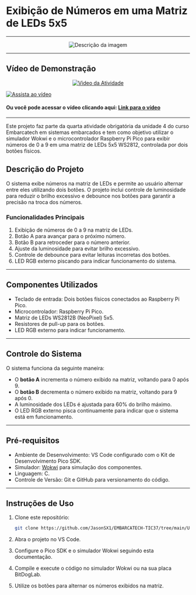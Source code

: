 # Exibição de Números em uma Matriz de LEDs 5x5

---

<div align="center">
  <img src="https://github.com/user-attachments/assets/f60302d4-a989-43ed-bc72-693ee507aac9" alt="Descrição da imagem">
</div>

---

## Vídeo de Demonstração

<p align="center">
  <a href="https://youtu.be/uTl-7Aydqb8">
    <img src="https://img.youtube.com/vi/uTl-7Aydqb8/maxresdefault.jpg" alt="Video da Atividade">
  </a>
</p>

[![Assista ao vídeo](https://img.youtube.com/vi/uTl-7Aydqb8/maxresdefault.jpg)](https://youtu.be/uTl-7Aydqb8)


#### Ou você pode acessar o vídeo clicando aqui: [Link para o vídeo](https://youtu.be/uTl-7Aydqb8)

---

Este projeto faz parte da quarta atividade obrigatória da unidade 4 do curso Embarcatech em sistemas embarcados e tem como objetivo utilizar o simulador Wokwi e o microcontrolador Raspberry Pi Pico para exibir números de 0 a 9 em uma matriz de LEDs 5x5 WS2812, controlada por dois botões físicos.

## Descrição do Projeto

O sistema exibe números na matriz de LEDs e permite ao usuário alternar entre eles utilizando dois botões. O projeto inclui controle de luminosidade para reduzir o brilho excessivo e debounce nos botões para garantir a precisão na troca dos números.

### Funcionalidades Principais

1. Exibição de números de 0 a 9 na matriz de LEDs.
2. Botão A para avançar para o próximo número.
3. Botão B para retroceder para o número anterior.
4. Ajuste da luminosidade para evitar brilho excessivo.
5. Controle de debounce para evitar leituras incorretas dos botões.
6. LED RGB externo piscando para indicar funcionamento do sistema.

---

## Componentes Utilizados

- Teclado de entrada: Dois botões físicos conectados ao Raspberry Pi Pico.
- Microcontrolador: Raspberry Pi Pico.
- Matriz de LEDs WS2812B (NeoPixel) 5x5.
- Resistores de pull-up para os botões.
- LED RGB externo para indicar funcionamento.

---

## Controle do Sistema

O sistema funciona da seguinte maneira:

- O **botão A** incrementa o número exibido na matriz, voltando para 0 após 9.
- O **botão B** decrementa o número exibido na matriz, voltando para 9 após 0.
- A luminosidade dos LEDs é ajustada para 60% do brilho máximo.
- O LED RGB externo pisca continuamente para indicar que o sistema está em funcionamento.

---

## Pré-requisitos

- Ambiente de Desenvolvimento: VS Code configurado com o Kit de Desenvolvimento Pico SDK.
- Simulador: [Wokwi](https://wokwi.com) para simulação dos componentes.
- Linguagem: C.
- Controle de Versão: Git e GitHub para versionamento do código.

---

## Instruções de Uso

1. Clone este repositório:
   ```bash
   git clone https://github.com/JasonSX1/EMBARCATECH-TIC37/tree/main/U4T4-WLS

2. Abra o projeto no VS Code.

3. Configure o Pico SDK e o simulador Wokwi seguindo esta documentação.

4. Compile e execute o código no simulador Wokwi ou na sua placa BitDogLab.

5. Utilize os botões para alternar os números exibidos na matriz.
